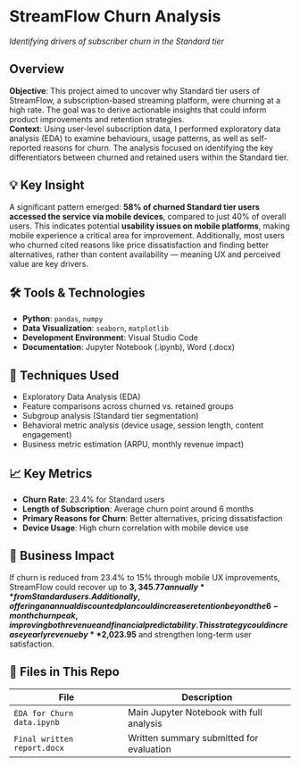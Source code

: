 # StreamFlow Churn Analysis  
*Identifying drivers of subscriber churn in the Standard tier*

## Overview  
**Objective**: This project aimed to uncover why Standard tier users of StreamFlow, a subscription-based streaming platform, were churning at a high rate. The goal was to derive actionable insights that could inform product improvements and retention strategies.  
**Context**: Using user-level subscription data, I performed exploratory data analysis (EDA) to examine behaviours, usage patterns, as well as self-reported reasons for churn. The analysis focused on identifying the key differentiators between churned and retained users within the Standard tier.

## 💡 Key Insight  
A significant pattern emerged: **58% of churned Standard tier users accessed the service via mobile devices**, compared to just 40% of overall users. This indicates potential **usability issues on mobile platforms**, making mobile experience a critical area for improvement. Additionally, most users who churned cited reasons like price dissatisfaction and finding better alternatives, rather than content availability — meaning UX and perceived value are key drivers.

## 🛠 Tools & Technologies  
- **Python**: `pandas`, `numpy`  
- **Data Visualization**: `seaborn`, `matplotlib`  
- **Development Environment**: Visual Studio Code  
- **Documentation**: Jupyter Notebook (.ipynb), Word (.docx)

## 🧠 Techniques Used  
- Exploratory Data Analysis (EDA)  
- Feature comparisons across churned vs. retained groups  
- Subgroup analysis (Standard tier segmentation)  
- Behavioral metric analysis (device usage, session length, content engagement)  
- Business metric estimation (ARPU, monthly revenue impact)

## 📈 Key Metrics  
- **Churn Rate**: 23.4% for Standard users  
- **Length of Subscription**: Average churn point around 6 months  
- **Primary Reasons for Churn**: Better alternatives, pricing dissatisfaction  
- **Device Usage**: High churn correlation with mobile device use

## 💼 Business Impact  
If churn is reduced from 23.4% to 15% through mobile UX improvements, StreamFlow could recover up to **$3,345.77 annually** from Standard users.  
Additionally, offering an annual discounted plan could increase retention beyond the 6-month churn peak, improving both revenue and financial predictability. This strategy could increase yearly revenue by **$2,023.95** and strengthen long-term user satisfaction.

## 📁 Files in This Repo  

| File | Description |
|------|-------------|
| `EDA for Churn data.ipynb` | Main Jupyter Notebook with full analysis |
| `Final written report.docx` | Written summary submitted for evaluation |
